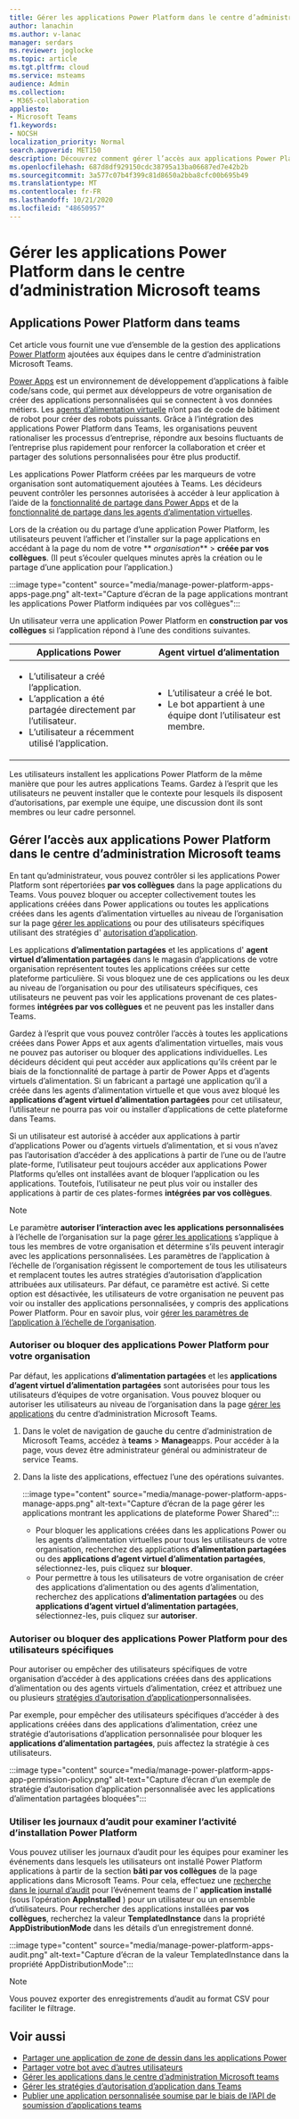 ```yaml
---
title: Gérer les applications Power Platform dans le centre d’administration Microsoft teams
author: lanachin
ms.author: v-lanac
manager: serdars
ms.reviewer: joglocke
ms.topic: article
ms.tgt.pltfrm: cloud
ms.service: msteams
audience: Admin
ms.collection:
- M365-collaboration
appliesto:
- Microsoft Teams
f1.keywords:
- NOCSH
localization_priority: Normal
search.appverid: MET150
description: Découvrez comment gérer l’accès aux applications Power Platform dans le centre d’administration Microsoft Teams.
ms.openlocfilehash: 687d8df929150cdc38795a13ba06687ed7e42b2b
ms.sourcegitcommit: 3a577c07b4f399c81d8650a2bba8cfc00b695b49
ms.translationtype: MT
ms.contentlocale: fr-FR
ms.lasthandoff: 10/21/2020
ms.locfileid: "48650957"
---
```

# <a name="manage-power-platform-apps-in-the-microsoft-teams-admin-center"></a>Gérer les applications Power Platform dans le centre d’administration Microsoft teams

## <a name="power-platform-apps-in-teams"></a>Applications Power Platform dans teams

Cet article vous fournit une vue d’ensemble de la gestion des applications [Power Platform](https://powerplatform.microsoft.com/) ajoutées aux équipes dans le centre d’administration Microsoft Teams.

[Power Apps](https://powerapps.microsoft.com) est un environnement de développement d’applications à faible code/sans code, qui permet aux développeurs de votre organisation de créer des applications personnalisées qui se connectent à vos données métiers. Les [agents d’alimentation virtuelle](https://docs.microsoft.com/power-virtual-agents/fundamentals-what-is-power-virtual-agents) n’ont pas de code de bâtiment de robot pour créer des robots puissants. Grâce à l’intégration des applications Power Platform dans Teams, les organisations peuvent rationaliser les processus d’entreprise, répondre aux besoins fluctuants de l’entreprise plus rapidement pour renforcer la collaboration et créer et partager des solutions personnalisées pour être plus productif.  

Les applications Power Platform créées par les marqueurs de votre organisation sont automatiquement ajoutées à Teams. Les décideurs peuvent contrôler les personnes autorisées à accéder à leur application à l’aide de la [fonctionnalité de partage dans Power Apps](https://docs.microsoft.com/powerapps/maker/canvas-apps/share-app) et de la [fonctionnalité de partage dans les agents d’alimentation virtuelles](https://docs.microsoft.com/power-virtual-agents/admin-share-bots).

Lors de la création ou du partage d’une application Power Platform, les utilisateurs peuvent l’afficher et l’installer sur la page applications en accédant à la page du nom de votre ** *organisation***  >  **créée par vos collègues**. (Il peut s’écouler quelques minutes après la création ou le partage d’une application pour l’application.)

:::image type="content" source="media/manage-power-platform-apps-apps-page.png" alt-text="Capture d’écran de la page applications montrant les applications Power Platform indiquées par vos collègues":::

Un utilisateur verra une application Power Platform en **construction par vos collègues** si l’application répond à l’une des conditions suivantes.

|Applications Power |Agent virtuel d’alimentation  |
|---------|---------|
|<ul><li>L’utilisateur a créé l’application.</li><li>L’application a été partagée directement par l’utilisateur.</li><li>L’utilisateur a récemment utilisé l’application. </li></ul>| <ul><li>L’utilisateur a créé le bot.</li><li>Le bot appartient à une équipe dont l’utilisateur est membre. </li></ul>        |

Les utilisateurs installent les applications Power Platform de la même manière que pour les autres applications Teams. Gardez à l’esprit que les utilisateurs ne peuvent installer que le contexte pour lesquels ils disposent d’autorisations, par exemple une équipe, une discussion dont ils sont membres ou leur cadre personnel.

## <a name="manage-access-to-power-platform-apps-in-the-microsoft-teams-admin-center"></a>Gérer l’accès aux applications Power Platform dans le centre d’administration Microsoft teams

En tant qu’administrateur, vous pouvez contrôler si les applications Power Platform sont répertoriées **par vos collègues** dans la page applications du Teams. Vous pouvez bloquer ou accepter collectivement toutes les applications créées dans Power applications ou toutes les applications créées dans les agents d’alimentation virtuelles au niveau de l’organisation sur la page [gérer les applications](manage-apps.md) ou pour des utilisateurs spécifiques utilisant des stratégies d' [autorisation d’application](teams-app-permission-policies.md).

Les applications **d’alimentation partagées** et les applications d' **agent virtuel d’alimentation partagées** dans le magasin d’applications de votre organisation représentent toutes les applications créées sur cette plateforme particulière. Si vous bloquez une de ces applications ou les deux au niveau de l’organisation ou pour des utilisateurs spécifiques, ces utilisateurs ne peuvent pas voir les applications provenant de ces plates-formes **intégrées par vos collègues** et ne peuvent pas les installer dans Teams.  

Gardez à l’esprit que vous pouvez contrôler l’accès à toutes les applications créées dans Power Apps et aux agents d’alimentation virtuelles, mais vous ne pouvez pas autoriser ou bloquer des applications individuelles. Les décideurs décident qui peut accéder aux applications qu’ils créent par le biais de la fonctionnalité de partage à partir de Power Apps et d’agents virtuels d’alimentation. Si un fabricant a partagé une application qu’il a créée dans les agents d’alimentation virtuelle et que vous avez bloqué les **applications d’agent virtuel d’alimentation partagées** pour cet utilisateur, l’utilisateur ne pourra pas voir ou installer d’applications de cette plateforme dans Teams.

Si un utilisateur est autorisé à accéder aux applications à partir d’applications Power ou d’agents virtuels d’alimentation, et si vous n’avez pas l’autorisation d’accéder à des applications à partir de l’une ou de l’autre plate-forme, l’utilisateur peut toujours accéder aux applications Power Platforms qu’elles ont installées avant de bloquer l’application ou les applications. Toutefois, l’utilisateur ne peut plus voir ou installer des applications à partir de ces plates-formes **intégrées par vos collègues**.

> [!NOTE]
> Le paramètre **autoriser l’interaction avec les applications personnalisées** à l’échelle de l’organisation sur la page [gérer les applications](manage-apps.md) s’applique à tous les membres de votre organisation et détermine s’ils peuvent interagir avec les applications personnalisées. Les paramètres de l’application à l’échelle de l’organisation régissent le comportement de tous les utilisateurs et remplacent toutes les autres stratégies d’autorisation d’application attribuées aux utilisateurs. Par défaut, ce paramètre est activé. Si cette option est désactivée, les utilisateurs de votre organisation ne peuvent pas voir ou installer des applications personnalisées, y compris des applications Power Platform. Pour en savoir plus, voir [gérer les paramètres de l’application à l’échelle de l’organisation](manage-apps.md#manage-org-wide-app-settings).

### <a name="allow-or-block-power-platform-apps-for-your-organization"></a>Autoriser ou bloquer des applications Power Platform pour votre organisation

Par défaut, les applications **d’alimentation partagées** et les **applications d’agent virtuel d’alimentation partagées** sont autorisées pour tous les utilisateurs d’équipes de votre organisation. Vous pouvez bloquer ou autoriser les utilisateurs au niveau de l’organisation dans la page [gérer les applications](manage-apps.md) du centre d’administration Microsoft Teams.  

1. Dans le volet de navigation de gauche du centre d’administration de Microsoft Teams, accédez à **teams**  >  **Manage**apps. Pour accéder à la page, vous devez être administrateur général ou administrateur de service Teams.
2. Dans la liste des applications, effectuez l’une des opérations suivantes.

    :::image type="content" source="media/manage-power-platform-apps-manage-apps.png" alt-text="Capture d’écran de la page gérer les applications montrant les applications de plateforme Power Shared":::

    - Pour bloquer les applications créées dans les applications Power ou les agents d’alimentation virtuelles pour tous les utilisateurs de votre organisation, recherchez des applications **d’alimentation partagées** ou des **applications d’agent virtuel d’alimentation partagées**, sélectionnez-les, puis cliquez sur **bloquer**.
    - Pour permettre à tous les utilisateurs de votre organisation de créer des applications d’alimentation ou des agents d’alimentation, recherchez des applications **d’alimentation partagées** ou des **applications d’agent virtuel d’alimentation partagées**, sélectionnez-les, puis cliquez sur **autoriser**.

### <a name="allow-or-block-power-platform-apps-for-specific-users"></a>Autoriser ou bloquer des applications Power Platform pour des utilisateurs spécifiques

Pour autoriser ou empêcher des utilisateurs spécifiques de votre organisation d’accéder à des applications créées dans des applications d’alimentation ou des agents virtuels d’alimentation, créez et attribuez une ou plusieurs [stratégies d’autorisation d’application](teams-app-permission-policies.md)personnalisées. 

Par exemple, pour empêcher des utilisateurs spécifiques d’accéder à des applications créées dans des applications d’alimentation, créez une stratégie d’autorisations d’application personnalisée pour bloquer les **applications d’alimentation partagées**, puis affectez la stratégie à ces utilisateurs.

:::image type="content" source="media/manage-power-platform-apps-app-permission-policy.png" alt-text="Capture d’écran d’un exemple de stratégie d’autorisation d’application personnalisée avec les applications d’alimentation partagées bloquées":::

### <a name="use-audit-logs-to-investigate-power-platform-installation-activity"></a>Utiliser les journaux d’audit pour examiner l’activité d’installation Power Platform

Vous pouvez utiliser les journaux d’audit pour les équipes pour examiner les événements dans lesquels les utilisateurs ont installé Power Platform applications à partir de la section **bâti par vos collègues** de la page applications dans Microsoft Teams. Pour cela, effectuez une [recherche dans le journal d’audit](https://docs.microsoft.com/microsoftteams/audit-log-events) pour l’événement teams de l' **application installé** (sous l’opération **AppInstalled** ) pour un utilisateur ou un ensemble d’utilisateurs. Pour rechercher des applications installées **par vos collègues**, recherchez la valeur **TemplatedInstance** dans la propriété **AppDistributionMode** dans les détails d’un enregistrement donné. 

:::image type="content" source="media/manage-power-platform-apps-audit.png" alt-text="Capture d’écran de la valeur TemplatedInstance dans la propriété AppDistributionMode":::

> [!NOTE]
> Vous pouvez exporter des enregistrements d’audit au format CSV pour faciliter le filtrage.

## <a name="related-topics"></a>Voir aussi

- [Partager une application de zone de dessin dans les applications Power](https://docs.microsoft.com/powerapps/maker/canvas-apps/share-app)
- [Partager votre bot avec d’autres utilisateurs](https://docs.microsoft.com/power-virtual-agents/admin-share-bots)
- [Gérer les applications dans le centre d’administration Microsoft teams](manage-apps.md)
- [Gérer les stratégies d’autorisation d’application dans Teams](teams-app-permission-policies.md)
- [Publier une application personnalisée soumise par le biais de l’API de soumission d’applications teams](submit-approve-custom-apps.md)
